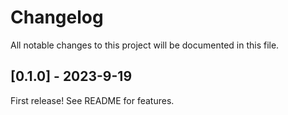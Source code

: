 # Changelog

All notable changes to this project will be documented in this file.

## [0.1.0] - 2023-9-19

First release! See README for features.
